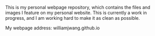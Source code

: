 This is my personal webpage repository, which contains the files and images I feature on my personal website. This is currently a work in progress, and I am working hard to make it as clean as possible.

My webpage address: williamjwang.github.io
